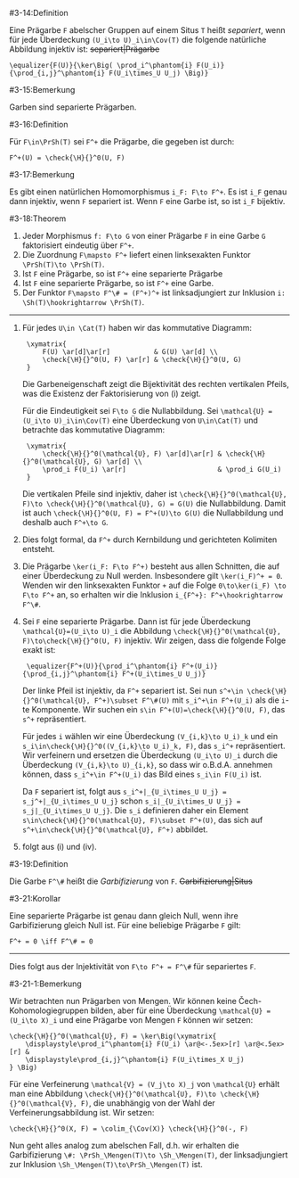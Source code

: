 #3-14:Definition

Eine Prägarbe `F` abelscher Gruppen auf einem Situs `T` heißt *separiert*, wenn für jede Überdeckung `(U_i\to U)_i\in\Cov(T)` die folgende natürliche Abbildung injektiv ist: ~~separiert|Prägarbe~~

    \equalizer{F(U)}{\ker\Big( \prod_i^\phantom{i} F(U_i)}{\prod_{i,j}^\phantom{i} F(U_i\times_U U_j) \Big)}

#3-15:Bemerkung

Garben sind separierte Prägarben.

#3-16:Definition

Für `F\in\PrSh(T)` sei `F^+` die Prägarbe, die gegeben ist durch:

    F^+(U) = \check{\H}{}^0(U, F)

#3-17:Bemerkung

Es gibt einen natürlichen Homomorphismus `i_F: F\to F^+`. Es ist `i_F` genau dann injektiv, wenn `F` separiert ist. Wenn `F` eine Garbe ist, so ist `i_F` bijektiv.

#3-18:Theorem

1. Jeder Morphismus `f: F\to G` von einer Prägarbe `F` in eine Garbe `G` faktorisiert eindeutig über `F^+`.
2. Die Zuordnung `F\mapsto F^+` liefert einen linksexakten Funktor `\PrSh(T)\to \PrSh(T)`.
3. Ist `F` eine Prägarbe, so ist `F^+` eine separierte Prägarbe
4. Ist `F` eine separierte Prägarbe, so ist `F^+` eine Garbe.
5. Der Funktor `F\mapsto F^\# = (F^+)^+` ist linksadjungiert zur Inklusion `i: \Sh(T)\hookrightarrow \PrSh(T)`.

---

1. Für jedes `U\in \Cat(T)` haben wir das kommutative Diagramm:

        \xymatrix{
            F(U) \ar[d]\ar[r]           & G(U) \ar[d] \\
            \check{\H}{}^0(U, F) \ar[r] & \check{\H}{}^0(U, G)
        }

   Die Garbeneigenschaft zeigt die Bijektivität des rechten vertikalen Pfeils, was die Existenz der Faktorisierung von (i) zeigt.

   Für die Eindeutigkeit sei `F\to G` die Nullabbildung. Sei `\mathcal{U} = (U_i\to U)_i\in\Cov(T)` eine Überdeckung von `U\in\Cat(T)` und betrachte das kommutative Diagramm:

        \xymatrix{
            \check{\H}{}^0(\mathcal{U}, F) \ar[d]\ar[r] & \check{\H}{}^0(\mathcal{U}, G) \ar[d] \\
            \prod_i F(U_i) \ar[r]                       & \prod_i G(U_i)
        }

    Die vertikalen Pfeile sind injektiv, daher ist `\check{\H}{}^0(\mathcal{U}, F)\to \check{\H}{}^0(\mathcal{U}, G) = G(U)` die Nullabbildung. Damit ist auch `\check{\H}{}^0(U, F) = F^+(U)\to G(U)` die Nullabbildung und deshalb auch `F^+\to G`.

2. Dies folgt formal, da `F^+` durch Kernbildung und gerichteten Kolimiten entsteht.

3. Die Prägarbe `\ker(i_F: F\to F^+)` besteht aus allen Schnitten, die auf einer Überdeckung zu Null werden. Insbesondere gilt `\ker(i_F)^+ = 0`. Wenden wir den linksexakten Funktor `+` auf die Folge `0\to\ker(i_F) \to F\to F^+` an, so erhalten wir die Inklusion `i_{F^+}: F^+\hookrightarrow F^\#`.

4. Sei `F` eine separierte Prägarbe. Dann ist für jede Überdeckung `\mathcal{U}=(U_i\to U)_i` die Abbildung `\check{\H}{}^0(\mathcal{U}, F)\to\check{\H}{}^0(U, F)` injektiv. Wir zeigen, dass die folgende Folge exakt ist:

        \equalizer{F^+(U)}{\prod_i^\phantom{i} F^+(U_i)}{\prod_{i,j}^\phantom{i} F^+(U_i\times_U U_j)}

   Der linke Pfeil ist injektiv, da `F^+` separiert ist. Sei nun `s^+\in \check{\H}{}^0(\mathcal{U}, F^+)\subset F^\#(U)` mit `s_i^+\in F^+(U_i)` als die `i`-te Komponente. Wir suchen ein `s\in F^+(U)=\check{\H}{}^0(U, F)`, das `s^+` repräsentiert.

   Für jedes `i` wählen wir eine Überdeckung `(V_{i,k}\to U_i)_k` und ein `s_i\in\check{\H}{}^0((V_{i,k}\to U_i)_k, F)`, das `s_i^+` repräsentiert. Wir verfeinern und ersetzen die Überdeckung `(U_i\to U)_i` durch die Überdeckung `(V_{i,k}\to U)_{i,k}`, so dass wir o.B.d.A. annehmen können, dass `s_i^+\in F^+(U_i)` das Bild eines `s_i\in F(U_i)` ist.

   Da `F` separiert ist, folgt aus `s_i^+|_{U_i\times_U U_j} = s_j^+|_{U_i\times_U U_j}` schon `s_i|_{U_i\times_U U_j} = s_j|_{U_i\times_U U_j}`. Die `s_i` definieren daher ein Element `s\in\check{\H}{}^0(\mathcal{U}, F)\subset F^+(U)`, das sich auf `s^+\in\check{\H}{}^0(\mathcal{U}, F^+)` abbildet.

5. folgt aus (i) und (iv).

#3-19:Definition

Die Garbe `F^\#` heißt die *Garbifizierung* von `F`. ~~Garbifizierung|Situs~~

#3-21:Korollar

Eine separierte Prägarbe ist genau dann gleich Null, wenn ihre Garbifizierung gleich Null ist. Für eine beliebige Prägarbe `F` gilt:

    F^+ = 0 \iff F^\# = 0

---

Dies folgt aus der Injektivität von `F\to F^+ = F^\#` für separiertes `F`.

#3-21-1:Bemerkung

Wir betrachten nun Prägarben von Mengen. Wir können keine Čech-Kohomologiegruppen bilden, aber für eine Überdeckung `\mathcal{U} = (U_i\to X)_i` und eine Prägarbe von Mengen `F` können wir setzen:

    \check{\H}{}^0(\mathcal{U}, F) = \ker\Big(\xymatrix{
        \displaystyle\prod_i^\phantom{i} F(U_i) \ar@<-.5ex>[r] \ar@<.5ex>[r] &
        \displaystyle\prod_{i,j}^\phantom{i} F(U_i\times_X U_j)
    } \Big)

Für eine Verfeinerung `\mathcal{V} = (V_j\to X)_j` von `\mathcal{U}` erhält man eine Abbildung `\check{\H}{}^0(\mathcal{U}, F)\to \check{\H}{}^0(\mathcal{V}, F)`, die unabhängig von der Wahl der Verfeinerungsabbildung ist. Wir setzen:

    \check{\H}{}^0(X, F) = \colim_{\Cov(X)} \check{\H}{}^0(-, F)

Nun geht alles analog zum abelschen Fall, d.h. wir erhalten die Garbifizierung `\#: \PrSh_\Mengen(T)\to \Sh_\Mengen(T)`, der linksadjungiert zur Inklusion `\Sh_\Mengen(T)\to\PrSh_\Mengen(T)` ist.
